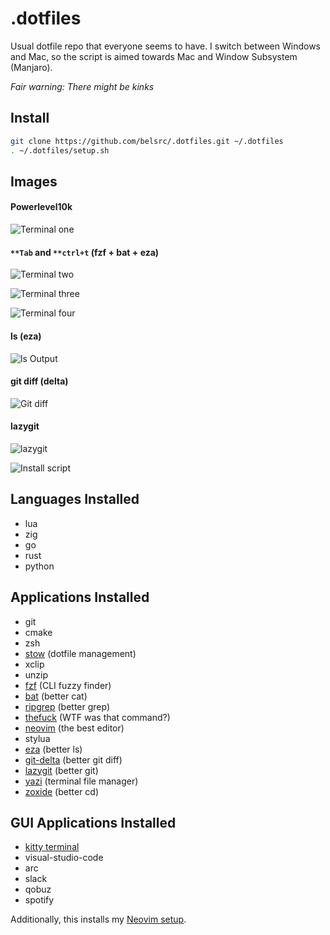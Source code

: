 # .dotfiles

Usual dotfile repo that everyone seems to have.
I switch between Windows and Mac, so the script is aimed towards Mac and Window Subsystem (Manjaro).

_Fair warning: There might be kinks_

## Install

```bash
git clone https://github.com/belsrc/.dotfiles.git ~/.dotfiles
. ~/.dotfiles/setup.sh
```

## Images

#### Powerlevel10k

![Terminal one](https://belsrc.github.io/gist-images/terminal/term-1.png)

#### `**Tab` and `**ctrl+t` (fzf + bat + eza)

![Terminal two](https://belsrc.github.io/gist-images/terminal/term-2.png)

![Terminal three](https://belsrc.github.io/gist-images/terminal/term-3.png)

![Terminal four](https://belsrc.github.io/gist-images/terminal/term-4.png)

#### ls (eza)

![ls Output](https://belsrc.github.io/gist-images/terminal/ls.png)

#### git diff (delta)

![Git diff](https://belsrc.github.io/gist-images/terminal/git-diff.png)

#### lazygit

![lazygit](https://belsrc.github.io/gist-images/terminal/lazygit2.png)

![Install script](https://belsrc.github.io/gist-images/terminal/nix-install.png)

## Languages Installed

- lua
- zig
- go
- rust
- python

## Applications Installed

- git
- cmake
- zsh
- [stow](https://www.gnu.org/software/stow/) (dotfile management)
- xclip
- unzip
- [fzf](https://github.com/junegunn/fzf) (CLI fuzzy finder)
- [bat](https://github.com/sharkdp/bat) (better cat)
- [ripgrep](https://github.com/BurntSushi/ripgrep) (better grep)
- [thefuck](https://github.com/nvbn/thefuck) (WTF was that command?)
- [neovim](https://neovim.io/) (the best editor)
- stylua
- [eza](https://github.com/eza-community/eza) (better ls)
- [git-delta](https://github.com/dandavison/delta) (better git diff)
- [lazygit](https://github.com/jesseduffield/lazygit) (better git)
- [yazi](https://yazi-rs.github.io/) (terminal file manager)
- [zoxide](https://github.com/ajeetdsouza/zoxide) (better cd)

## GUI Applications Installed

- [kitty terminal](https://sw.kovidgoyal.net/kitty/)
- visual-studio-code
- arc
- slack
- qobuz
- spotify

Additionally, this installs my [Neovim setup](https://github.com/belsrc/belstart.nvim).
